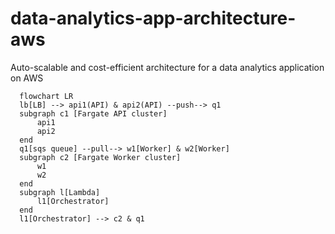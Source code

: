 # data-analytics-app-architecture-aws
Auto-scalable and cost-efficient architecture for a data analytics application on AWS

```mermaid
  flowchart LR
  lb[LB] --> api1(API) & api2(API) --push--> q1
  subgraph c1 [Fargate API cluster]
      api1
      api2
  end
  q1[sqs queue] --pull--> w1[Worker] & w2[Worker]
  subgraph c2 [Fargate Worker cluster]
      w1
      w2
  end
  subgraph l[Lambda]
      l1[Orchestrator]
  end
  l1[Orchestrator] --> c2 & q1
```
